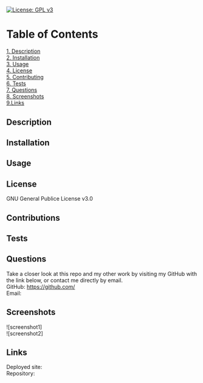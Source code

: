 #   
[![License: GPL v3](https://img.shields.io/badge/License-GPLv3-blue.svg)](https://www.gnu.org/licenses/gpl-3.0)  
  
 # Table of Contents  
   
[1. Description](##Description)  
[2. Installation](##Installation)  
[3. Usage](##Usage)  
[4. License](##License)  
[5. Contributing](##Contributing)  
[6. Tests](##Tests)  
[7. Questions](##Questions)  
[8. Screenshots](##Screenshots)  
[9.Links](##Links)  
## Description  
  
  
## Installation  
  
  
## Usage  
  
  
## License  
GNU General Publice License v3.0  
  
## Contributions  
   
   
## Tests   
   
   
## Questions  
Take a closer look at this repo and my other work by visiting my GitHub with the link below, or contact me directly by email.  
GitHub: https://github.com/  
Email:   
## Screenshots  
![screenshot1]  
![screenshot2]  
## Links  
Deployed site:   
Repository: 